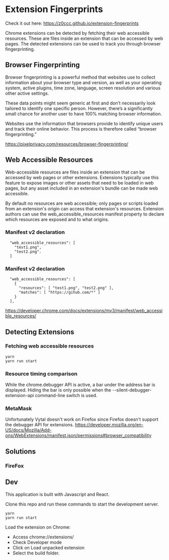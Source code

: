 # Extension Fingerprints

Check it out here: https://z0ccc.github.io/extension-fingerprints

Chrome extensions can be detected by fetching their web accessible resources. These are files inside an extension that can be accessed by web pages. The detected extensions can be used to track you through browser fingerprinting.

## Browser Fingerprinting

Browser fingerprinting is a powerful method that websites use to collect information about your browser type and version, as well as your operating system, active plugins, time zone, language, screen resolution and various other active settings.

These data points might seem generic at first and don’t necessarily look tailored to identify one specific person. However, there’s a significantly small chance for another user to have 100% matching browser information.

Websites use the information that browsers provide to identify unique users and track their online behavior. This process is therefore called “browser fingerprinting.”

https://pixelprivacy.com/resources/browser-fingerprinting/

## Web Accessible Resources

Web-accessible resources are files inside an extension that can be accessed by web pages or other extensions. Extensions typically use this feature to expose images or other assets that need to be loaded in web pages, but any asset included in an extension's bundle can be made web accessible.

By default no resources are web accessible; only pages or scripts loaded from an extension's origin can access that extension's resources. Extension authors can use the web_accessible_resources manifest property to declare which resources are exposed and to what origins.

### Manifest v2 declaration

```
  "web_accessible_resources": [
    "test1.png",
    "test2.png".
  ]
```

### Manifest v2 declaration

```
  "web_accessible_resources": [
    {
      "resources": [ "test1.png", "test2.png" ],
      "matches": [ "https://gihub.com/*" ]
    }
  ],
```

https://developer.chrome.com/docs/extensions/mv3/manifest/web_accessible_resources/

## Detecting Extensions

### Fetching web accessible resources

```
yarn
yarn run start
```

### Resource timing comparison

While the chrome.debugger API is active, a bar under the address bar is displayed. Hiding the bar is only possible when the --silent-debugger-extension-api command-line switch is used.

### MetaMask

Unfortunately Vytal doesn't work on Firefox since Firefox doesn't support the debugger API for extensions. https://developer.mozilla.org/en-US/docs/Mozilla/Add-ons/WebExtensions/manifest.json/permissions#browser_compatibility

## Solutions

### FireFox

## Dev

This application is built with Javascript and React.

Clone this repo and run these commands to start the development server.

```
yarn
yarn run start
```

Load the extension on Chrome:

- Access chrome://extensions/
- Check Developer mode
- Click on Load unpacked extension
- Select the build folder.
